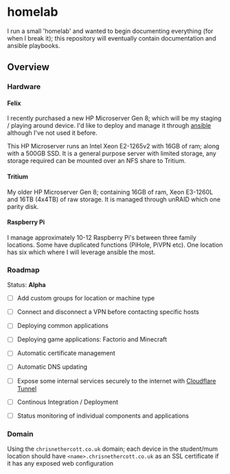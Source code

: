 # homelab
I run a small 'homelab' and wanted to begin documenting everything (for when I break it); this repository will eventually contain documentation and ansible playbooks.

## Overview

### Hardware

#### Felix

I recently purchased a new HP Microserver Gen 8; which will be my staging / playing around device. I'd like to deploy and manage it through [ansible](https://www.ansible.com/) although I've not used it before.

This HP Microserver runs an Intel Xeon E2-1265v2 with 16GB of ram; along with a 500GB SSD. It is a general purpose server with limited storage, any storage required can be mounted over an NFS share to Tritium.

#### Tritium

My older HP Microserver Gen 8; containing 16GB of ram, Xeon E3-1260L and 16TB (4x4TB) of raw storage. It is managed through unRAID which one parity disk.

#### Raspberry Pi

I manage approximately 10-12 Raspberry Pi's between three family locations. Some have duplicated functions (PiHole, PiVPN etc). One location has six which where I will leverage ansible the most.

### Roadmap

Status: **Alpha**

- [ ] Add custom groups for location or machine type
- [ ] Connect and disconnect a VPN before contacting specific hosts

- [ ] Deploying common applications
- [ ] Deploying game applications: Factorio and Minecraft
- [ ] Automatic certificate management
- [ ] Automatic DNS updating
- [ ] Expose some internal services securely to the internet with [Cloudflare Tunnel](https://www.cloudflare.com/products/tunnel/)
- [ ] Continous Integration / Deployment
- [ ] Status monitoring of individual components and applications

### Domain

Using the `chrisnethercott.co.uk` domain; each device in the student/mum location should have `<name>.chrisnethercott.co.uk` as an SSL certificate if it has any exposed web configuration

